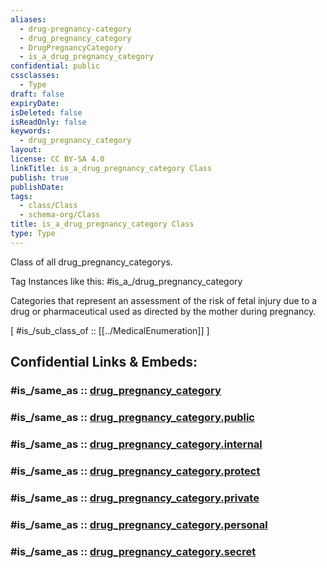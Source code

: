 ```yaml
---
aliases:
  - drug-pregnancy-category
  - drug_pregnancy_category
  - DrugPregnancyCategory
  - is_a_drug_pregnancy_category
confidential: public
cssclasses:
  - Type
draft: false
expiryDate:
isDeleted: false
isReadOnly: false
keywords:
  - drug_pregnancy_category
layout:
license: CC BY-SA 4.0
linkTitle: is_a_drug_pregnancy_category Class
publish: true
publishDate:
tags:
  - class/Class
  - schema-org/Class
title: is_a_drug_pregnancy_category Class
type: Type
---
```


Class of all drug_pregnancy_categorys.

Tag Instances like this: 
#is_a_/drug_pregnancy_category

Categories that represent an assessment of the risk of fetal injury due to a drug or pharmaceutical used as directed by the mother during pregnancy.

[ #is_/sub_class_of :: [[../MedicalEnumeration]] ]


## Confidential Links & Embeds: 

### #is_/same_as :: [drug_pregnancy_category](/_Standards/schema-org/Class/is_a_/Intangible/enumeration/medical_enumeration/drug_pregnancy_category.md) 

### #is_/same_as :: [drug_pregnancy_category.public](/_public/schema-org/Class/is_a_/Intangible/enumeration/medical_enumeration/drug_pregnancy_category.public.md) 

### #is_/same_as :: [drug_pregnancy_category.internal](/_internal/schema-org/Class/is_a_/Intangible/enumeration/medical_enumeration/drug_pregnancy_category.internal.md) 

### #is_/same_as :: [drug_pregnancy_category.protect](/_protect/schema-org/Class/is_a_/Intangible/enumeration/medical_enumeration/drug_pregnancy_category.protect.md) 

### #is_/same_as :: [drug_pregnancy_category.private](/_private/schema-org/Class/is_a_/Intangible/enumeration/medical_enumeration/drug_pregnancy_category.private.md) 

### #is_/same_as :: [drug_pregnancy_category.personal](/_personal/schema-org/Class/is_a_/Intangible/enumeration/medical_enumeration/drug_pregnancy_category.personal.md) 

### #is_/same_as :: [drug_pregnancy_category.secret](/_secret/schema-org/Class/is_a_/Intangible/enumeration/medical_enumeration/drug_pregnancy_category.secret.md)

